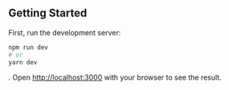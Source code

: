 ## Getting Started

First, run the development server:

```bash
npm run dev
# or
yarn dev
```
.
Open [http://localhost:3000](http://localhost:3000) with your browser to see the result.
